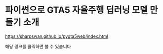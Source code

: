 # 파이썬으로 GTA5 자율주행 딥러닝 모델 만들기 소개

https://sharpswan.github.io/pygta5web/index.html

해당 링크를 클릭하면 볼 수 있습니다
